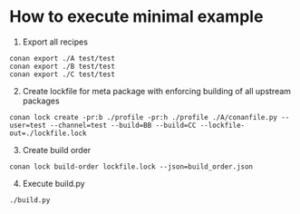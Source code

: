 # How to execute minimal example

1. Export all recipes

```
conan export ./A test/test
conan export ./B test/test
conan export ./C test/test
```

2. Create lockfile for meta package with enforcing building of all upstream packages 

```
conan lock create -pr:b ./profile -pr:h ./profile ./A/conanfile.py --user=test --channel=test --build=BB --build=CC --lockfile-out=./lockfile.lock
```

3. Create build order

```
conan lock build-order lockfile.lock --json=build_order.json
```

4. Execute build.py

```
./build.py
```